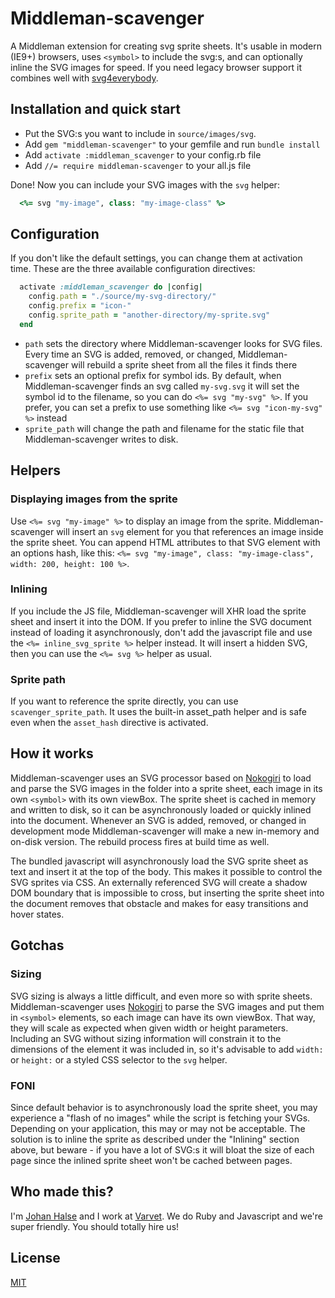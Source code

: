 # Middleman-scavenger

A Middleman extension for creating svg sprite sheets. It's usable in modern (IE9+) browsers, uses `<symbol>` to include the svg:s, and can optionally inline the SVG images for speed. If you need legacy browser support it combines well with [svg4everybody](https://github.com/jonathantneal/svg4everybody).


## Installation and quick start

- Put the SVG:s you want to include in `source/images/svg`.
- Add `gem "middleman-scavenger"` to your gemfile and run `bundle install`
- Add `activate :middleman_scavenger` to your config.rb file
- Add `//= require middleman-scavenger` to your all.js file

Done! Now you can include your SVG images with the `svg` helper:
```ruby
  <%= svg "my-image", class: "my-image-class" %>
```


## Configuration

If you don't like the default settings, you can change them at activation time. These are the three available configuration directives:

```ruby
  activate :middleman_scavenger do |config|
    config.path = "./source/my-svg-directory/"
    config.prefix = "icon-"
    config.sprite_path = "another-directory/my-sprite.svg"
  end
```

- `path` sets the directory where Middleman-scavenger looks for SVG files. Every time an SVG is added, removed, or changed, Middleman-scavenger will rebuild a sprite sheet from all the files it finds there
- `prefix` sets an optional prefix for symbol ids. By default, when Middleman-scavenger finds an svg called `my-svg.svg` it will set the symbol id to the filename, so you can do `<%= svg "my-svg" %>`. If you prefer, you can set a prefix to use something like `<%= svg "icon-my-svg" %>` instead
- `sprite_path` will change the path and filename for the static file that Middleman-scavenger writes to disk.

## Helpers

### Displaying images from the sprite

Use `<%= svg "my-image" %>` to display an image from the sprite. Middleman-scavenger will insert an `svg` element for you that references an image inside the sprite sheet. You can append HTML attributes to that SVG element with an options hash, like this: `<%= svg "my-image", class: "my-image-class", width: 200, height: 100 %>`.

### Inlining

If you include the JS file, Middleman-scavenger will XHR load the sprite sheet and insert it into the DOM. If you prefer to inline the SVG document instead of loading it asynchronously, don't add the javascript file and use the `<%= inline_svg_sprite %>` helper instead. It will insert a hidden SVG, then you can use the `<%= svg %>` helper as usual.


### Sprite path

If you want to reference the sprite directly, you can use `scavenger_sprite_path`. It uses the built-in asset_path helper and is safe even when the `asset_hash` directive is activated.


## How it works

Middleman-scavenger uses an SVG processor based on [Nokogiri](http://www.nokogiri.org) to load and parse the SVG images in the folder into a sprite sheet, each image in its own `<symbol>` with its own viewBox. The sprite sheet is cached in memory and written to disk, so it can be asynchronously loaded or quickly inlined into the document. Whenever an SVG is added, removed, or changed in development mode Middleman-scavenger will make a new in-memory and on-disk version. The rebuild process fires at build time as well.

The bundled javascript will asynchronously load the SVG sprite sheet as text and insert it at the top of the body. This makes it possible to control the SVG sprites via CSS. An externally referenced SVG will create a shadow DOM boundary that is impossible to cross, but inserting the sprite sheet into the document removes that obstacle and makes for easy transitions and hover states.


## Gotchas

### Sizing

SVG sizing is always a little difficult, and even more so with sprite sheets. Middleman-scavenger uses [Nokogiri](http://www.nokogiri.org) to parse the SVG images and put them in `<symbol>` elements, so each image can have its own viewBox. That way, they will scale as expected when given width or height parameters. Including an SVG without sizing information will constrain it to the dimensions of the element it was included in, so it's advisable to add `width:` or `height:` or a styled CSS selector to the `svg` helper.


### FONI

Since default behavior is to asynchronously load the sprite sheet, you may experience a "flash of no images" while the script is fetching your SVGs. Depending on your application, this may or may not be acceptable. The solution is to inline the sprite as described under the "Inlining" section above, but beware - if you have a lot of SVG:s it will bloat the size of each page since the inlined sprite sheet won't be cached between pages.


## Who made this?

I'm [Johan Halse](https://www.twitter.com/hejsna) and I work at [Varvet](https://www.varvet.se). We do Ruby and Javascript and we're super friendly. You should totally hire us!

## License
[MIT](http://johanhalse.mit-license.org)
